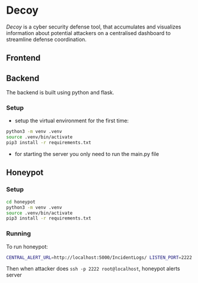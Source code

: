 # Decoy
*Decoy* is a cyber security defense tool, that accumulates and visualizes information about potential attackers on a centralised dashboard to streamline defense coordination.

## Frontend

## Backend
The backend is built using python and flask.
### Setup
- setup the virtual environment for the first time:
```bash
python3 -m venv .venv
source .venv/bin/activate
pip3 install -r requirements.txt
```
- for starting the server you only need to run the main.py file

## Honeypot

### Setup

```bash
cd honeypot
python3 -m venv .venv
source .venv/bin/activate
pip3 install -r requirements.txt
```

### Running

To run honeypot:

```bash
CENTRAL_ALERT_URL=http://localhost:5000/IncidentLogs/ LISTEN_PORT=2222 python pot.py
```

Then when attacker does `ssh -p 2222 root@localhost`, honeypot alerts server
